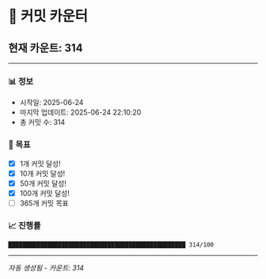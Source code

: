 # 🔢 커밋 카운터

## 현재 카운트: 314

---

### 📊 정보
- 시작일: 2025-06-24
- 마지막 업데이트: 2025-06-24 22:10:20
- 총 커밋 수: 314

### 🎯 목표
- [x] 1개 커밋 달성!
- [x] 10개 커밋 달성!
- [x] 50개 커밋 달성!
- [x] 100개 커밋 달성!
- [ ] 365개 커밋 목표

### 📈 진행률
```
██████████████████████████████████████████████████ 314/100
```

---
*자동 생성됨 - 카운트: 314*
